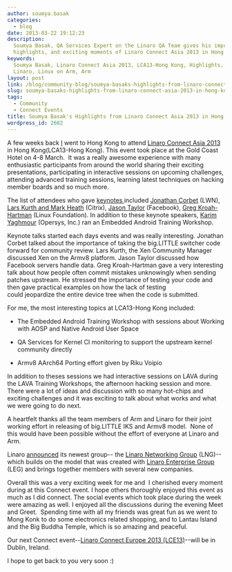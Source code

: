 ```yaml
---
author: soumya.basak
categories:
  - blog
date: 2013-03-22 19:12:23
description:
  Soumya Basak, QA Services Expert on the Linaro QA Team gives his impressions,
  highlights, and exciting moments of Linaro Connect Asia 2013 in Hong Kong.
keywords:
  Soumya Basak, Linaro Connect Asia 2013, LCA13-Hong Kong, Highlights, Dublin,
  Linaro, Linux on Arm, Arm
layout: post
link: /blog/community-blog/soumya-basaks-highlights-from-linaro-connect-asia-2013-in-hong-kong/
slug: soumya-basaks-highlights-from-linaro-connect-asia-2013-in-hong-kong
tags:
  - Community
  - Connect Events
title: Soumya Basak's Highlights from Linaro Connect Asia 2013 in Hong Kong
wordpress_id: 2602
---
```


A few weeks back [I](/about/) went to Hong Kong to attend [Linaro Connect Asia 2013](https://wiki-archive.linaro.org/Events/LCA13) in Hong Kong(LCA13-Hong Kong). This event took place at the Gold Coast Hotel on 4-8 March.  It was a really awesome experience with many enthusiastic participants from around the world sharing their exciting presentations, participating in interactive sessions on upcoming challenges, attending advanced training sessions, learning latest techniques on hacking member boards and so much more.

The list of attendees who gave [keynotes ](/blog/linaro-announces-keynote-speakers-for-linaro-connect-asia-2013/)included [Jonathan Corbet](http://lca-13.zerista.com/event/member/72345) (LWN), [Lars Kurth and Mark Heath](http://lca-13.zerista.com/event/member/72404) (Citrix), [Jason Taylor](http://lca-13.zerista.com/event/member/72662) (Facebook), [Greg Kroah-Hartman](http://lca-13.zerista.com/event/member/72405) (Linux Foundation). In addition to these keynote speakers, [Karim Yaghmour](/blog/embedded-android-training-workshop-to-be-held-at-linaro-connect-asia-2013/) (Opersys, Inc.) ran an Embedded Android Training Workshop.

Keynote talks started each days events and was really interesting. Jonathan Corbet talked about the importance of taking the big.LITTLE switcher code forward for community review. Lars Kurth, the Xen Community Manager discussed Xen on the Armv8 platform. Jason Taylor discussed how Facebook servers handle data. Greg Kroah-Hartman gave a very interesting talk about how people often commit mistakes unknowingly when sending patches upstream. He stressed the importance of testing your code and then gave practical examples on how the lack of testing could jeopardize the entire device tree when the code is submitted.

For me, the most interesting topics at LCA13-Hong Kong included:

- The Embedded Android Training Workshop with sessions about Working with AOSP and Native Android User Space

- QA Services for Kernel CI monitoring to support the upstream kernel community directly

- Armv8 AArch64 Porting effort given by Riku Voipio

In addition to theses sessions we had interactive sessions on LAVA during the LAVA Training Workshops, the afternoon hacking session and more. There were a lot of ideas and discussion with so many hot-chips and exciting challenges and it was exciting to talk about what works and what we were going to do next.

A heartfelt thanks all the team members of Arm and Linaro for their joint working effort in releasing of big.LITTLE IKS and Armv8 model.  None of this would have been possible without the effort of everyone at Linaro and Arm.

Linaro [announced](/news/networking-leaders-collaborate-to-maximize-choice-performance-and-power-efficiency/) its newest group-- the [Linaro Networking Group](/blog/lng/) (LNG)-- which builds on the model that was created with [Linaro Enterprise Group](/engineering/datacenter-and-cloud/) (LEG) and brings together members with several new companies.

Overall this was a very exciting week for me and  I cherished every moment during at this Connect event. I hope others thoroughly enjoyed this event as much as I did connect. The social events which took place during the week were amazing as well. I enjoyed all the discussions during the evening Meet and Greet.  Spending time with all my friends was great fun as we went to Mong Konk to do some electronics related shopping, and to Lantau Island and the Big Buddha Temple, which is so amazing and peaceful.

Our next Connect event--[Linaro Connect Europe 2013 (LCE13)](https://connect.linaro.org)--will be in Dublin, Ireland.

I hope to get back to you very soon :)
